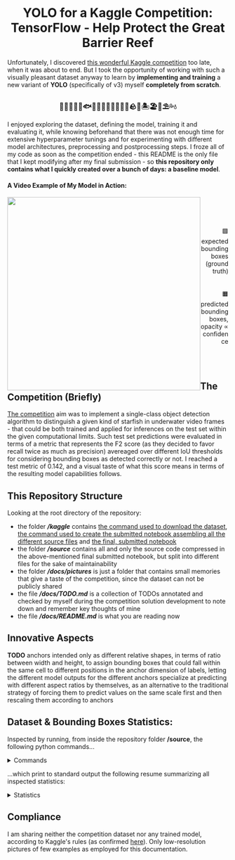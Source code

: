 <h1 align="center">
    YOLO for a Kaggle Competition:<br>
    TensorFlow - Help Protect the Great Barrier Reef<br>
</h1>

Unfortunately, I discovered [this wonderful Kaggle competition](https://www.kaggle.com/c/tensorflow-great-barrier-reef) too late, when it was about to end. But I took the opportunity of working with such a visually pleasant dataset anyway to learn by **implementing and training** a new variant of **YOLO** (specifically of v3) myself **completely from scratch**.

<h3 align="center">
    🦈🐬🦭🐳🐋🐟🐠🐡🦑🐙🦐🦞🦀🐚🪨🌊🏝️🏖️🐢⛱️💦💧
</h3>

I enjoyed exploring the dataset, defining the model, training it and evaluating it, while knowing beforehand that there was not enough time for extensive hyperparameter tunings and for experimenting with different model architectures, preprocessing and postprocessing steps. I froze all of my code as soon as the competition ended - this README is the only file that I kept modifying after my final submission - so **this repository only contains what I quickly created over a bunch of days: a baseline model**.

#### A Video Example of My Model in Action:

<img align="left" style="width: auto; height: 440px; display: block; margin-left: auto; margin-right: auto;" class="animated-gif" src="https://github.com/MattiaSarti/yolo-to-help-protect-the-great-barrier-reef/raw/main/docs/pictures/video-example.gif">

<p align="right" style"width: auto; height: 440px;">
    <br><br><br><br>
    🟩 expected bounding boxes<br>(ground truth)
    <br><br><br>
    🟧 predicted bounding boxes,<br>opacity ∝ confidence
    <br><br><br><br>
</p>


## The Competition (Briefly)

[The competition](https://www.kaggle.com/c/tensorflow-great-barrier-reef) aim was to implement a single-class object detection algorithm to distinguish a given kind of starfish in underwater video frames - that could be both trained and applied for inferences on the test set within the given computational limits. Such test set predictions were evaluated in terms of a metric that represents the F2 score (as they decided to favor recall twice as much as precision) avereaged over different IoU thresholds for considering bounding boxes as detected correctly or not. I reached a test metric of 0.142, and a visual taste of what this score means in terms of the resulting model capabilities follows.


## This Repository Structure

Looking at the root directory of the repository:
- the folder ***/kaggle*** contains [the command used to download the dataset](...), [the command used to create the submitted notebook assembling all the different source files](...) and [the final, submitted notebook](...)
- the folder ***/source*** contains all and only the source code compressed in the above-mentioned final submitted notebook, but split into different files for the sake of maintainability
- the folder ***/docs/pictures*** is just a folder that contains small memories that give a taste of the competition, since the dataset can not be publicly shared
- the file ***/docs/TODO.md*** is a collection of TODOs annotated and checked by myself during the competition solution development to note down and remember key thoughts of mine
- the file ***/docs/README.md*** is what you are reading now


## Innovative Aspects

**TODO** anchors intended only as different relative shapes, in terms of ratio between width and height, to assign bounding boxes that could fall within the same cell to different positions in the anchor dimension of labels, letting the different model outputs for the different anchors specialize at predicting with different aspect ratios by themselves, as an alternative to the traditional strategy of forcing them to predict values on the same scale first and then rescaling them according to anchors


## Dataset & Bounding Boxes Statistics:

Inspected by running, from inside the repository folder **/source**, the following python commands...

<details>
<summary>Commands</summary>

```
from samples_and_labels import inspect_bounding_boxes_statistics_on_training_n_validation_set
inspect_bounding_boxes_statistics_on_training_n_validation_set()
```

</details>

...which print to standard output the following resume summarizing all inspected statistics:

<details>
<summary>Statistics</summary>

```
Bounding Boxes' Statistics:
        - total number of bounding boxes: 11898
        - total number of images: 23501
        - average number of bounding boxes per image: 0.51
        - minimum number of bounding boxes per image: 0
        - maximum number of bounding boxes per image: 18
        - total number of empty images: 18582
        - average bounding box height [pixels]: 42.72
        - average bounding box width [pixels]: 47.89
        - average bounding boxes' centers distance [pixels]: 177.17
        - average bounding boxes' centers x-coord distance [pixels]: 130.74
        - average bounding boxes' centers y-coord distance [pixels]: 95.98
        - minimum bounding box height [pixels]: 13
        - minimum bounding box width [pixels]: 17
        - minimum bounding boxes' centers distance [pixels]: 3.04
        - minimum bounding boxes' centers x-coord distance [pixels]: 0.0
        - minimum bounding boxes' centers y-coord distance [pixels]: 0.0
        - maximum bounding box height [pixels]: 222
        - maximum bounding box width [pixels]: 243
        - maximum bounding boxes' centers distance [pixels]: 578.48
        - maximum bounding boxes' centers x-coord distance [pixels]: 565.5
        - maximum bounding boxes' centers y-coord distance [pixels]: 350.0
        - histogram of number of bounding boxes per image: see plot
        - histogram of bounding boxes' centers distance [pixels]: see plot
        - histogram of bounding boxes' centers x-coord distance [pixels]: see plot
        - histogram of bounding boxes' centers y-coord distance [pixels]: see plot
```

</details>


## Compliance

I am sharing neither the competition dataset nor any trained model, according to Kaggle's rules (as confirmed [here](/.gitignore)). Only low-resolution pictures of few examples as employed for this documentation.
